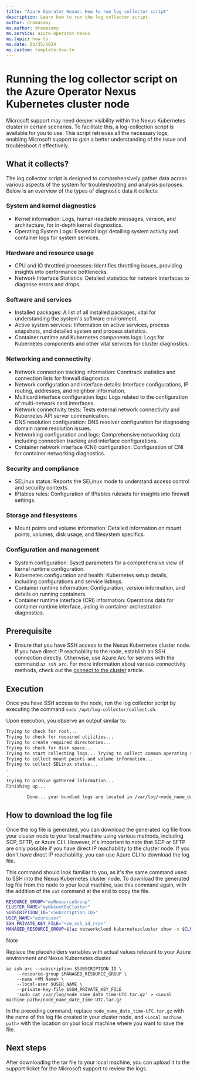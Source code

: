 ```yaml
---
title: "Azure Operator Nexus: How to run log collector script"
description: Learn how to run the log collector script.
author: dramasamy
ms.author: dramasamy
ms.service: azure-operator-nexus
ms.topic: how-to
ms.date: 03/25/2024
ms.custom: template-how-to
---
```


# Running the log collector script on the Azure Operator Nexus Kubernetes cluster node

Microsoft support may need deeper visibility within the Nexus Kubernetes cluster in certain scenarios. To facilitate this, a log-collection script is available for you to use. This script retrieves all the necessary logs, enabling Microsoft support to gain a better understanding of the issue and troubleshoot it effectively.

## What it collects?

The log collector script is designed to comprehensively gather data across various aspects of the system for troubleshooting and analysis purposes. Below is an overview of the types of diagnostic data it collects:

### System and kernel diagnostics

- Kernel information: Logs, human-readable messages, version, and architecture, for in-depth kernel diagnostics.
- Operating System Logs: Essential logs detailing system activity and container logs for system services.

### Hardware and resource usage

- CPU and IO throttled processes: Identifies throttling issues, providing insights into performance bottlenecks.
- Network Interface Statistics: Detailed statistics for network interfaces to diagnose errors and drops.

### Software and services

- Installed packages: A list of all installed packages, vital for understanding the system's software environment.
- Active system services: Information on active services, process snapshots, and detailed system and process statistics.
- Container runtime and Kubernetes components logs: Logs for Kubernetes components and other vital services for cluster diagnostics.

### Networking and connectivity

- Network connection tracking information: Conntrack statistics and connection lists for firewall diagnostics.
- Network configuration and interface details: Interface configurations, IP routing, addresses, and neighbor information.
- Multicard interface configuration logs: Logs related to the configuration of multi-network card interfaces.
- Network connectivity tests: Tests external network connectivity and Kubernetes API server communication.
- DNS resolution configuration: DNS resolver configuration for diagnosing domain name resolution issues.
- Networking configuration and logs: Comprehensive networking data including connection tracking and interface configurations.
- Container network interface (CNI) configuration: Configuration of CNI for container networking diagnostics.

### Security and compliance

- SELinux status: Reports the SELinux mode to understand access control and security contexts.
- IPtables rules: Configuration of IPtables rulesets for insights into firewall settings.

### Storage and filesystems

- Mount points and volume information: Detailed information on mount points, volumes, disk usage, and filesystem specifics.

### Configuration and management

- System configuration: Sysctl parameters for a comprehensive view of kernel runtime configuration.
- Kubernetes configuration and health: Kubernetes setup details, including configurations and service listings.
- Container runtime information: Configuration, version information, and details on running containers.
- Container runtime interface (CRI) information: Operations data for container runtime interface, aiding in container orchestration diagnostics.

## Prerequisite

- Ensure that you have SSH access to the Nexus Kubernetes cluster node. If you have direct IP reachability to the node, establish an SSH connection directly. Otherwise, use Azure Arc for servers with the command `az ssh arc`. For more information about various connectivity methods, check out the [connect to the cluster](./howto-kubernetes-cluster-connect.md) article.

## Execution

Once you have SSH access to the node, run the log collector script by executing the command `sudo /opt/log-collector/collect.sh`.

Upon execution, you observe an output similar to:

``` bash
Trying to check for root... 
Trying to check for required utilities... 
Trying to create required directories... 
Trying to check for disk space... 
Trying to start collecting logs... Trying to collect common operating system logs... 
Trying to collect mount points and volume information... 
Trying to collect SELinux status... 
.
.
Trying to archive gathered information... 
Finishing up...

        Done... your bundled logs are located in /var/log/<node_name_date_time-UTC>.tar.gz
```

## How to download the log file

Once the log file is generated, you can download the generated log file from your cluster node to your local machine using various methods, including SCP, SFTP, or Azure CLI. However, it's important to note that SCP or SFTP are only possible if you have direct IP reachability to the cluster node. If you don't have direct IP reachability, you can use Azure CLI to download the log file.

This command should look familiar to you, as it's the same command used to SSH into the Nexus Kubernetes cluster node. To download the generated log file from the node to your local machine, use this command again, with the addition of the `cat` command at the end to copy the file.

``` bash
RESOURCE_GROUP="myResourceGroup"
CLUSTER_NAME="myNexusK8sCluster"
SUBSCRIPTION_ID="<Subscription ID>"
USER_NAME="azureuser"
SSH_PRIVATE_KEY_FILE="<vm_ssh_id_rsa>"
MANAGED_RESOURCE_GROUP=$(az networkcloud kubernetescluster show -n $CLUSTER_NAME -g $RESOURCE_GROUP --subscription $SUBSCRIPTION_ID --output tsv --query managedResourceGroupConfiguration.name)
```

> [!NOTE]
> Replace the placeholders variables with actual values relevant to your Azure environment and Nexus Kubernetes cluster.

```azurecli
az ssh arc --subscription $SUBSCRIPTION_ID \
    --resource-group $MANAGED_RESOURCE_GROUP \
    --name <VM Name> \
    --local-user $USER_NAME \
    --private-key-file $SSH_PRIVATE_KEY_FILE
    'sudo cat /var/log/node_name_date_time-UTC.tar.gz' > <Local machine path>/node_name_date_time-UTC.tar.gz
```

In the preceding command, replace `node_name_date_time-UTC.tar.gz` with the name of the log file created in your cluster node, and `<Local machine path>` with the location on your local machine where you want to save the file.

## Next steps

After downloading the tar file to your local machine, you can upload it to the support ticket for the Microsoft support to review the logs.
